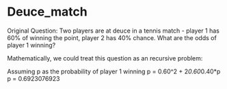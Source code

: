 # Deuce_match

Original Question: 
Two players are at deuce in a tennis match - player 1 has 60% of winning the point, player 2 has 40% chance. What are the odds of player 1 winning?

Mathematically, we could treat this question as an recursive problem:

Assuming p as the probability of player 1 winning
p = 0.60^2 + 2*0.60*0.40*p
p = 0.6923076923
